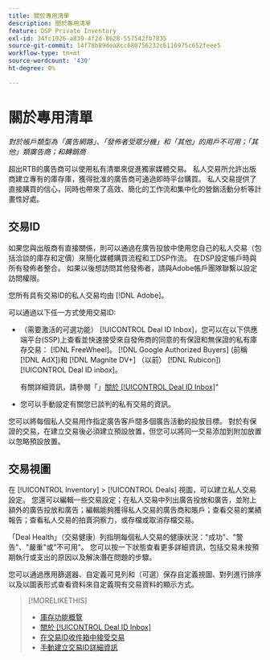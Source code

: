 ```yaml
---
title: 關於專用清單
description: 關於專用清單
feature: DSP Private Inventory
exl-id: 34fc1926-a839-4f2d-8628-557542fb7835
source-git-commit: 14f78b89dea8cc680756232c6116975c652feee5
workflow-type: tm+mt
source-wordcount: '430'
ht-degree: 0%

---
```


# 關於專用清單

*對於帳戶類型為「廣告網路」、「發佈者受眾分機」和「其他」的用戶不可用；「其他」類廣告商；和轉銷商*

超出RTB的廣告商可以使用私有清單來促進獨家媒體交易。 私人交易所允許出版商建立專有的庫存庫，獲得批准的廣告商可通過即時平台購買。 私人交易提供了直接購買的信心，同時也帶來了高效、簡化的工作流和集中化的營銷活動分析等計畫性好處。

## 交易ID

如果您與出版商有直接關係，則可以通過在廣告投放中使用您自己的私人交易（包括洽談的庫存和定價）來簡化媒體購買流程和工DSP作流。 在DSP設定帳戶時與所有發佈者整合。 如果以後想訪問其他發佈者，請與Adobe帳戶團隊聯繫以設定訪問權限。 <!-- + sentence from Ramey? (no longer here) about how we certify the publishers -->

您所有具有交易ID的私人交易均由 [!DNL Adobe]。

可以通過以下任一方式使用交易ID:

* （需要激活的可選功能） [!UICONTROL Deal ID Inbox]，您可以在以下供應端平台(SSP)上查看並快速接受來自發佈商的同意的有保證和無保證的私有庫存交易： [!DNL FreeWheel]。 [!DNL Google Authorized Buyers] (前稱 [!DNL AdX])和 [!DNL Magnite DV+] （以前） [!DNL Rubicon]) [!UICONTROL Deal ID inbox]。

   有關詳細資訊，請參閱「」[關於 [!UICONTROL Deal ID Inbox]](deal-id-inbox-about.md)&quot;

* 您可以手動設定有關您已談判的私有交易的資訊。

您可以將每個私人交易用作指定廣告客戶間多個廣告活動的投放目標。 對於有保證的交易，在建立交易後必須建立預設放置，但您可以將同一交易添加到附加放置以忽略預設放置。

## 交易視圖

在 [!UICONTROL Inventory] > [!UICONTROL Deals] 視圖，可以建立私人交易設定。 您還可以編輯一些交易設定；在私人交易中列出廣告投放和廣告，並附上額外的廣告投放和廣告；編輯能夠獲得私人交易的廣告商和賬戶；查看交易的業績報告；查看私人交易的拍賣洞察力，或存檔或取消存檔交易。<!-- ; or edit the attribute tags for a deal -->

「Deal Health」（交易健康）列指明每個私人交易的健康狀況：&quot;成功&quot;、&quot;警告&quot;、&quot;嚴重&quot;或&quot;不可用&quot;。 您可以按一下狀態查看更多詳細資訊，包括交易未按預期執行或支出的原因以及解決潛在問題的步驟。

您可以通過應用篩選器、自定義可見列和（可選）保存自定義視圖、對列進行排序以及以圖表形式查看資料來自定義現有交易資料的顯示方式。

>[!MORELIKETHIS]
>
>* [庫存功能概覽](/help/dsp/inventory/inventory-overview.md)
>* [關於 [!UICONTROL Deal ID Inbox]](/help/dsp/inventory/deal-id-inbox-about.md)
>* [在交易ID收件箱中接受交易](deal-id-inbox-accept.md)
>* [手動建立交易ID詳細資訊](deal-id-create.md)

